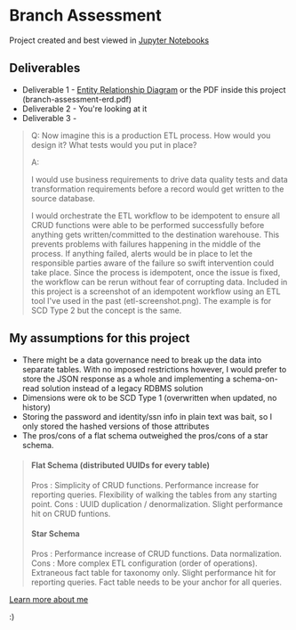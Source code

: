 # Branch Assessment
Project created and best viewed in [Jupyter Notebooks](https://www.anaconda.com/products/individual)


## Deliverables
- Deliverable 1 - [Entity Relationship Diagram](https://dbdiagram.io/d/61fd6ea885022f4ee53ec996) or the PDF inside this project (branch-assessment-erd.pdf)
- Deliverable 2 - You're looking at it
- Deliverable 3 -
> Q: Now imagine this is a production ETL process. How would you design it? What tests would you put in place?
> 
> A:
>
> I would use business requirements to drive data quality tests and data transformation requirements before a record would get written to the source database.
>
>I would orchestrate the ETL workflow to be idempotent to ensure all CRUD functions were able to be performed successfully before anything gets written/committed to the destination warehouse. This prevents problems with failures happening in the middle of the process. If anything failed, alerts would be in place to let the responsible parties aware of the failure so swift intervention could take place. Since the process is idempotent, once the issue is fixed, the workflow can be rerun without fear of corrupting data. Included in this project is a screenshot of an idempotent workflow using an ETL tool I've used in the past (etl-screenshot.png). The example is for SCD Type 2 but the concept is the same. 

## My assumptions for this project
- There might be a data governance need to break up the data into separate tables. With no imposed restrictions however, I would prefer to store the JSON response as a whole and implementing a schema-on-read solution instead of a legacy RDBMS solution
- Dimensions were ok to be SCD Type 1 (overwritten when updated, no history)
- Storing the password and identity/ssn info in plain text was bait, so I only stored the hashed versions of those attributes
- The pros/cons of a flat schema outweighed the pros/cons of a star schema.

> #### Flat Schema (distributed UUIDs for every table)
> Pros : Simplicity of CRUD functions. Performance increase for reporting queries. Flexibility of walking the tables from any starting point.
> Cons : UUID duplication / denormalization. Slight performance hit on CRUD funtions.
>
> #### Star Schema
> Pros : Performance increase of CRUD functions. Data normalization.
> Cons : More complex ETL configuration (order of operations). Extraneous fact table for taxonomy only. Slight performance hit for reporting queries. Fact table needs to be your anchor for all queries.

[Learn more about me](shorturl.at/ruRV8)

:)
